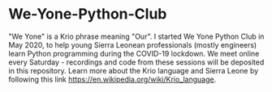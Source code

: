 # We-Yone-Python-Club
"We Yone" is a Krio phrase meaning "Our". I started We Yone Python Club in May 2020, to help young Sierra Leonean professionals (mostly engineers) learn Python programming during the COVID-19 lockdown. We meet online every Saturday - recordings and code from these sessions will be deposited in this repository. Learn more about the Krio language and Sierra Leone by following this link https://en.wikipedia.org/wiki/Krio_language.
